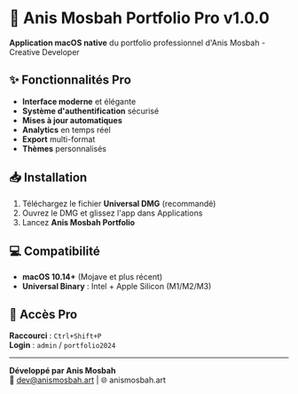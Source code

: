 # 🚀 Anis Mosbah Portfolio Pro v1.0.0

**Application macOS native** du portfolio professionnel d'Anis Mosbah - Creative Developer

## ✨ Fonctionnalités Pro

- **Interface moderne** et élégante
- **Système d'authentification** sécurisé
- **Mises à jour automatiques**
- **Analytics** en temps réel
- **Export** multi-format
- **Thèmes** personnalisés

## 📥 Installation

1. Téléchargez le fichier **Universal DMG** (recommandé)
2. Ouvrez le DMG et glissez l'app dans Applications
3. Lancez **Anis Mosbah Portfolio**

## 💻 Compatibilité

- **macOS 10.14+** (Mojave et plus récent)
- **Universal Binary** : Intel + Apple Silicon (M1/M2/M3)

## 🔐 Accès Pro

**Raccourci** : `Ctrl+Shift+P`  
**Login** : `admin` / `portfolio2024`

---

**Développé par Anis Mosbah**  
📧 dev@anismosbah.art | 🌐 anismosbah.art 